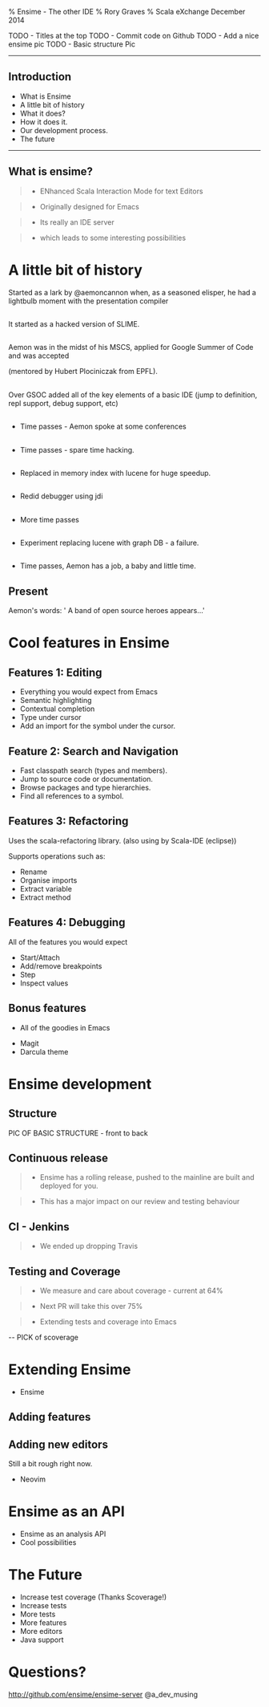 % Ensime - The other IDE
% Rory Graves
% Scala eXchange December 2014

TODO - Titles at the top
TODO - Commit code on Github
TODO - Add a nice ensime pic
TODO - Basic structure Pic

-------

## Introduction

- What is Ensime
- A little bit of history
- What it does?
- How it does it.
- Our development process.
- The future

----------

## What is ensime?

> * ENhanced Scala Interaction Mode for text Editors

> * Originally designed for Emacs

> * Its really an IDE server

> * which leads to some interesting possibilities



# A little bit of history

Started as a lark by @aemoncannon when, as a seasoned elisper, he had a lightbulb moment with the presentation compiler

##

It started as a hacked version of SLIME.

##

Aemon was in the midst of his MSCS, applied for Google Summer of Code and was accepted

(mentored by Hubert Plociniczak from EPFL).

##

Over GSOC added all of the key elements of a basic IDE (jump to definition, repl support, debug support, etc)

##

*  Time passes - Aemon spoke at some conferences

##

* Time passes - spare time hacking.

##

* Replaced in memory index with lucene for huge speedup.

##

* Redid debugger using jdi

##

* More time passes

##

* Experiment replacing lucene with graph DB - a failure.

##

* Time passes, Aemon has a job, a baby and little time.

## Present

Aemon's words: ' A band of open source heroes appears...'


# Cool features in Ensime

## Features 1: Editing

* Everything you would expect from Emacs
* Semantic highlighting
* Contextual completion
* Type under cursor
* Add an import for the symbol under the cursor.

## Feature 2: Search and Navigation

* Fast classpath search (types and members).
* Jump to source code or documentation.
* Browse packages and type hierarchies.
* Find all references to a symbol.

## Features 3: Refactoring

Uses the scala-refactoring library.
 (also using by Scala-IDE (eclipse))

Supports operations such as:
* Rename
* Organise imports
* Extract variable
* Extract method

## Features 4: Debugging

All of the features you would expect
* Start/Attach
* Add/remove breakpoints
* Step
* Inspect values

## Bonus features

- All of the goodies in Emacs

* Magit
* Darcula theme

# Ensime development

## Structure

PIC OF BASIC STRUCTURE - front to back

## Continuous release

> * Ensime has a rolling release, pushed to the mainline are built and deployed for you.

> * This has a major impact on our review and testing behaviour

## CI - Jenkins

> * We ended up dropping Travis

## Testing and Coverage

> * We measure and care about coverage - current at 64%

> * Next PR will take this over 75%

> * Extending tests and coverage into Emacs


-- PICK of scoverage

# Extending Ensime

- Ensime

## Adding features

## Adding new editors

Still a bit rough right now.
* Neovim


# Ensime as an API

- Ensime as an analysis API
- Cool possibilities

# The Future

- Increase test coverage (Thanks Scoverage!)
- Increase tests
- More tests
- More features
- More editors
- Java support

# Questions?

http://github.com/ensime/ensime-server
@a_dev_musing
